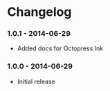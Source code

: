 # Changelog

### 1.0.1 - 2014-06-29

- Added docs for Octopress Ink

### 1.0.0 - 2014-06-29

- Initial release

